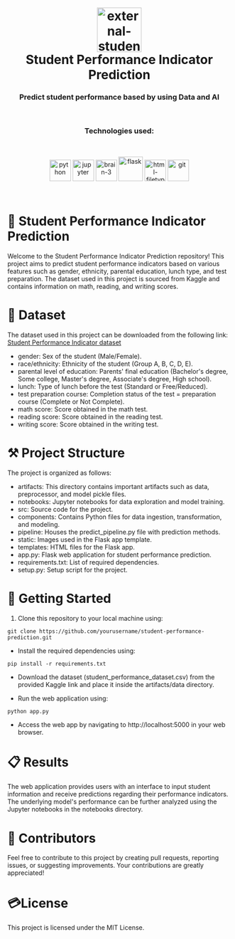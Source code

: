<div align="center">
    <h1 align="center">
        <img width="100" height="100" src="https://img.icons8.com/external-vitaliy-gorbachev-lineal-color-vitaly-gorbachev/60/external-student-online-learning-vitaliy-gorbachev-lineal-color-vitaly-gorbachev.png" alt="external-student-online-learning-vitaliy-gorbachev-lineal-color-vitaly-gorbachev"/>
        <br>Student Performance Indicator Prediction
    </h1>
</div>
<h3 align="center">
Predict student performance based by using Data and AI
</h3>
<br>
<h3 align="center">
Technologies used:
</h3>
<br>
<p align="center">
        <img width="48" height="48" src="https://img.icons8.com/fluency/48/python.png" alt="python"/>
        <img width="48" height="48" src="https://img.icons8.com/fluency/48/jupyter.png" alt="jupyter"/>
        <img width="48" height="48" src="https://img.icons8.com/color/48/brain-3.png" alt="brain-3"/>
        <img width="55" height="55" src="https://img.icons8.com/nolan/64/flask.png" alt="flask"/>
        <img width="48" height="48" src="https://img.icons8.com/ios-filled/50/22C3E6/html-filetype.png" alt="html-filetype"/>
        <img width="48" height="48" src="https://img.icons8.com/color/48/git.png" alt="git"/>

</p>
</div>
<br>

# 🤖 Student Performance Indicator Prediction

Welcome to the Student Performance Indicator Prediction repository! This project aims to predict student performance indicators based on various features such as gender, ethnicity, parental education, lunch type, and test preparation. The dataset used in this project is sourced from Kaggle and contains information on math, reading, and writing scores.

# 📁 Dataset

The dataset used in this project can be downloaded from the following link:
[Student Performance Indicator dataset](https://www.kaggle.com/datasets/spscientist/students-performance-in-exams?datasetId=74977)

- gender: Sex of the student (Male/Female).
- race/ethnicity: Ethnicity of the student (Group A, B, C, D, E).
- parental level of education: Parents' final education (Bachelor's degree, Some college, Master's degree, Associate's degree, High school).
- lunch: Type of lunch before the test (Standard or Free/Reduced).
- test preparation course: Completion status of the test = preparation course (Complete or Not Complete).
- math score: Score obtained in the math test.
- reading score: Score obtained in the reading test.
- writing score: Score obtained in the writing test.


# ⚒️ Project Structure
The project is organized as follows:

- artifacts: This directory contains important artifacts such as data, preprocessor, and model pickle files.
- notebooks: Jupyter notebooks for data exploration and model training.
- src: Source code for the project.
- components: Contains Python files for data ingestion, transformation, and modeling.
- pipeline: Houses the predict_pipeline.py file with prediction methods.
- static: Images used in the Flask app template.
- templates: HTML files for the Flask app.
- app.py: Flask web application for student performance prediction.
- requirements.txt: List of required dependencies.
- setup.py: Setup script for the project.

# 🚀 Getting Started

1. Clone this repository to your local machine using:
```
git clone https://github.com/yourusername/student-performance-prediction.git

```

- Install the required dependencies using:

```
pip install -r requirements.txt
```

- Download the dataset (student_performance_dataset.csv) from the provided Kaggle link and place it inside the artifacts/data directory.

- Run the web application using:
```
python app.py

```
- Access the web app by navigating to http://localhost:5000 in your web browser.

# 📋 Results
The web application provides users with an interface to input student information and receive predictions regarding their performance indicators. The underlying model's performance can be further analyzed using the Jupyter notebooks in the notebooks directory.

# 🤝 Contributors
Feel free to contribute to this project by creating pull requests, reporting issues, or suggesting improvements. Your contributions are greatly appreciated!

# 💳License
This project is licensed under the MIT License.

